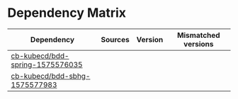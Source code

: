 # Dependency Matrix

Dependency | Sources | Version | Mismatched versions
---------- | ------- | ------- | -------------------
[cb-kubecd/bdd-spring-1575576035](https://github.com/cb-kubecd/bdd-spring-1575576035.git) |  | []() | 
[cb-kubecd/bdd-sbhg-1575577983](https://github.com/cb-kubecd/bdd-sbhg-1575577983.git) |  | []() | 
